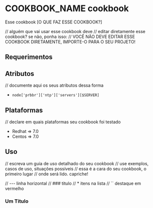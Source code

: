 COOKBOOK_NAME cookbook
====================
Esse cookbook [O QUE FAZ ESSE COOKBOOK?]

// alguém que vai usar esse cookbook deve 
// editar diretamente esse cookbook? se não, ponha isso:
// VOCÊ NÃO DEVE EDITAR ESSE COOKBOOK DIRETAMENTE, IMPORTE-O PARA O SEU PROJETO!

Requerimentos
------------

Atributos
----------
// documente aqui os seus atributos dessa forma
* `node['prbbr']['ntp']['servers'][$SERVER]`


Plataformas
-----------
// declare em quais plataformas seu cookbook foi testado
* Redhat => 7.0
* Centos => 7.0

Uso
---
// escreva um guia de uso detalhado do seu cookbook
// use exemplos, casos de uso, situações possíveis
// essa é a cara do seu cookbook, o primeiro lugar 
// onde será lido. capriche!

// --- linha horizontal
// ### titulo
// * itens na lista
// `` destaque em vermelho

### Um Titulo

